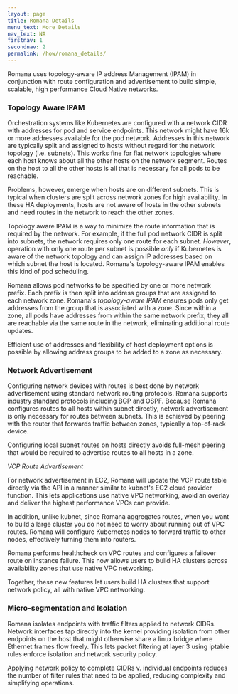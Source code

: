 ```yaml
---
layout: page
title: Romana Details
menu_text: More Details
nav_text: NA
firstnav: 1
secondnav: 2
permalink: /how/romana_details/
---
```

Romana uses topology-aware IP address Management (IPAM) in conjunction with route configuration and advertisement to build simple, scalable, high performance Cloud Native networks. 

### Topology Aware IPAM

Orchestration systems like Kubernetes are configured with a network CIDR with addresses for pod and service endpoints. This network might have 16k or more addresses available for the pod network. Addresses in this network are typically split and assigned to hosts without regard for the network topology (i.e. subnets). This works fine for flat network topologies where each host knows about all the other hosts on the network segment. Routes on the host to all the other hosts is all that is necessary for all pods to be reachable.

Problems, however, emerge when hosts are on different subnets. This is typical when clusters are split across network zones for high availability. In these HA deployments, hosts are not aware of hosts in the other subnets and need routes in the network to reach the other zones.

Topology aware IPAM is a way to minimize the route information that is required by the network. For example, if the full pod network CIDR is split into subnets, the network requires only one route for each subnet. *However*, operation with only one route per subnet is possible *only* if Kubernetes is aware of the network topology and can assign IP addresses based on which subnet the host is located. Romana's topology-aware IPAM enables this kind of pod scheduling. 

Romana allows pod networks to be specified by one or more network prefix. Each prefix is then split into address groups that are assigned to each network zone. Romana's *topology-aware IPAM* ensures pods only get addresses from the group that is associated with a zone. Since within a zone, all pods have addresses from within the same network prefix, they all are reachable via the same route in the network, eliminating additional route updates.

Efficient use of addresses and flexibility of host deployment options is possible by allowing address groups to be added to a zone as necessary.

### Network Advertisement

Configuring network devices with routes is best done by network advertisement using standard network routing protocols. Romana supports industry standard protocols including BGP and OSPF. Because Romana configures routes to all hosts within subnet directly, network advertisement is only necessary for routes between subnets. This is achieved by peering with the router that forwards traffic between zones, typically a top-of-rack device.

Configuring local subnet routes on hosts directly avoids full-mesh peering that would be required to advertise routes to all hosts in a zone.

*VCP Route Advertisement*

For network advertisement in EC2, Romana will update the VCP route table directly via the API in a manner similar to kubnet's EC2 cloud provider function. This lets applications use native VPC networking, avoid an overlay and deliver the highest performance VPCs can provide. 

In addition, unlike kubnet, since Romana aggregates routes, when you want to build a large cluster you do not need to worry about running out of VPC routes. Romana will configure Kubernetes nodes to forward traffic to other nodes, effectively turning them into routers.

Romana performs healthcheck on VPC routes and configures a failover route on instance failure. This now allows users to build HA clusters across availability zones that use native VPC networking.

Together, these new features let users build HA clusters that support network policy, all with native VPC networking.

### Micro-segmentation and Isolation

Romana isolates endpoints with traffic filters applied to network CIDRs. Network interfaces tap directly into the kernel providing isolation from other endpoints on the host that might otherwise share a linux bridge where Ethernet frames flow freely. This lets packet filtering at layer 3 using iptable rules enforce isolation and network security policy.

Applying network policy to complete CIDRs v. individual endpoints reduces the number of filter rules that need to be applied, reducing complexity and simplifying operations.

